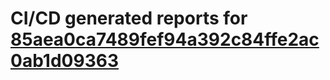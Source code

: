# CI/CD generated reports for [85aea0ca7489fef94a392c84ffe2ac0ab1d09363](https://github.com/hydephp/develop/commit/85aea0ca7489fef94a392c84ffe2ac0ab1d09363)

